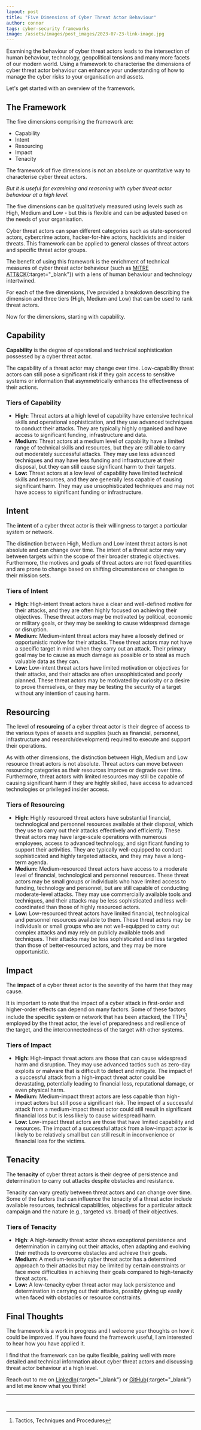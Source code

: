 ```yaml
---
layout: post
title: "Five Dimensions of Cyber Threat Actor Behaviour"
author: connor
tags: cyber-security frameworks
image: /assets/images/post_images/2023-07-23-link-image.jpg
---
```


Examining the behaviour of cyber threat actors leads to the intersection of human behaviour, technology, geopolitical tensions and many more facets of our modern world. Using a framework to characterise the dimensions of cyber threat actor behaviour can enhance your understanding of how to manage the cyber risks to your organisation and assets.

Let's get started with an overview of the framework.

## The Framework

The five dimensions comprising the framework are:
- Capability
- Intent
- Resourcing
- Impact
- Tenacity

The framework of five dimensions is not an absolute or quantitative way to characterise cyber threat actors.

*But it is useful for examining and reasoning with cyber threat actor behaviour at a high level.*

The five dimensions can be qualitatively measured using levels such as High, Medium and Low - but this is flexible and can be adjusted based on the needs of your organisation.

Cyber threat actors can span different categories such as state-sponsored actors, cybercrime actors, hacker-for-hire actors, hacktivists and insider threats. This framework can be applied to general classes of threat actors and specific threat actor groups.

The benefit of using this framework is the enrichment of technical measures of cyber threat actor behaviour (such as [MITRE ATT&CK][mitre-attack-url]{:target="_blank"}) with a lens of human behaviour and technology intertwined.

For each of the five dimensions, I've provided a breakdown describing the dimension and three tiers (High, Medium and Low) that can be used to rank threat actors.

Now for the dimensions, starting with capability.

## Capability

**Capability** is the degree of operational and technical sophistication possessed by a cyber threat actor.

The capability of a threat actor may change over time. Low-capability threat actors can still pose a significant risk if they gain access to sensitive systems or information that asymmetrically enhances the effectiveness of their actions.

### Tiers of Capability

- **High:** Threat actors at a high level of capability have extensive technical skills and operational sophistication, and they use advanced techniques to conduct their attacks. They are typically highly organised and have access to significant funding, infrastructure and data.
- **Medium:** Threat actors at a medium level of capability have a limited range of technical skills and resources, but they are still able to carry out moderately successful attacks. They may use less advanced techniques and may have less funding and infrastructure at their disposal, but they can still cause significant harm to their targets.
- **Low:** Threat actors at a low level of capability have limited technical skills and resources, and they are generally less capable of causing significant harm. They may use unsophisticated techniques and may not have access to significant funding or infrastructure.

## Intent

The **intent** of a cyber threat actor is their willingness to target a particular system or network.

The distinction between High, Medium and Low intent threat actors is not absolute and can change over time. The intent of a threat actor may vary between targets within the scope of their broader strategic objectives. Furthermore, the motives and goals of threat actors are not fixed quantities and are prone to change based on shifting circumstances or changes to their mission sets.

### Tiers of Intent

- **High:** High-intent threat actors have a clear and well-defined motive for their attacks, and they are often highly focused on achieving their objectives. These threat actors may be motivated by political, economic or military goals, or they may be seeking to cause widespread damage or disruption.
- **Medium:** Medium-intent threat actors may have a loosely defined or opportunistic motive for their attacks. These threat actors may not have a specific target in mind when they carry out an attack. Their primary goal may be to cause as much damage as possible or to steal as much valuable data as they can.
- **Low:** Low-intent threat actors have limited motivation or objectives for their attacks, and their attacks are often unsophisticated and poorly planned. These threat actors may be motivated by curiosity or a desire to prove themselves, or they may be testing the security of a target without any intention of causing harm.

## Resourcing

The level of **resourcing** of a cyber threat actor is their degree of access to the various types of assets and supplies (such as financial, personnel, infrastructure and research/development) required to execute and support their operations.

As with other dimensions, the distinction between High, Medium and Low resource threat actors is not absolute. Threat actors can move between resourcing categories as their resources improve or degrade over time. Furthermore, threat actors with limited resources may still be capable of causing significant harm if they are highly skilled, have access to advanced technologies or privileged insider access.

### Tiers of Resourcing

- **High:** Highly resourced threat actors have substantial financial, technological and personnel resources available at their disposal, which they use to carry out their attacks effectively and efficiently. These threat actors may have large-scale operations with numerous employees, access to advanced technology, and significant funding to support their activities. They are typically well-equipped to conduct sophisticated and highly targeted attacks, and they may have a long-term agenda.
- **Medium:** Medium-resourced threat actors have access to a moderate level of financial, technological and personnel resources. These threat actors may be small groups or individuals who have limited access to funding, technology and personnel, but are still capable of conducting moderate-level attacks. They may use commercially available tools and techniques, and their attacks may be less sophisticated and less well-coordinated than those of highly resourced actors.
- **Low:** Low-resourced threat actors have limited financial, technological and personnel resources available to them. These threat actors may be individuals or small groups who are not well-equipped to carry out complex attacks and may rely on publicly available tools and techniques. Their attacks may be less sophisticated and less targeted than those of better-resourced actors, and they may be more opportunistic.

## Impact

The **impact** of a cyber threat actor is the severity of the harm that they may cause.

It is important to note that the impact of a cyber attack in first-order and higher-order effects can depend on many factors. Some of these factors include the specific system or network that has been attacked, the TTPs[^1] employed by the threat actor, the level of preparedness and resilience of the target, and the interconnectedness of the target with other systems.

### Tiers of Impact
- **High:** High-impact threat actors are those that can cause widespread harm and disruption. They may use advanced tactics such as zero-day exploits or malware that is difficult to detect and mitigate. The impact of a successful attack from a high-impact threat actor could be devastating, potentially leading to financial loss, reputational damage, or even physical harm.
- **Medium:** Medium-impact threat actors are less capable than high-impact actors but still pose a significant risk. The impact of a successful attack from a medium-impact threat actor could still result in significant financial loss but is less likely to cause widespread harm.
- **Low:** Low-impact threat actors are those that have limited capability and resources. The impact of a successful attack from a low-impact actor is likely to be relatively small but can still result in inconvenience or financial loss for the victims.

## Tenacity

The **tenacity** of cyber threat actors is their degree of persistence and determination to carry out attacks despite obstacles and resistance.

Tenacity can vary greatly between threat actors and can change over time. Some of the factors that can influence the tenacity of a threat actor include available resources, technical capabilities, objectives for a particular attack campaign and the nature (e.g., targeted vs. broad) of their objectives.

### Tiers of Tenacity

- **High**: A high-tenacity threat actor shows exceptional persistence and determination in carrying out their attacks, often adapting and evolving their methods to overcome obstacles and achieve their goals.
- **Medium:** A medium-tenacity cyber threat actor has a determined approach to their attacks but may be limited by certain constraints or face more difficulties in achieving their goals compared to high-tenacity threat actors.
- **Low:** A low-tenacity cyber threat actor may lack persistence and determination in carrying out their attacks, possibly giving up easily when faced with obstacles or resource constraints.

## Final Thoughts

The framework is a work in progress and I welcome your thoughts on how it could be improved. If you have found the framework useful, I am interested to hear how you have applied it. 

I find that the framework can be quite flexible, pairing well with more detailed and technical information about cyber threat actors and discussing threat actor behaviour at a high level.

Reach out to me on [LinkedIn][my-linkedin-url]{:target="_blank"} or [GitHub][my-github-url]{:target="_blank"} and let me know what you think!

---
<br/>

[^1]: Tactics, Techniques and Procedures

[my-github-url]: https://github.com/cmooneycollett/cmooneycollett.github.io
[my-linkedin-url]: http://www.linkedin.com/comm/mynetwork/discovery-see-all?usecase=PEOPLE_FOLLOWS&followMember=connor-mooney-collett
[mitre-attack-url]: https://attack.mitre.org/
